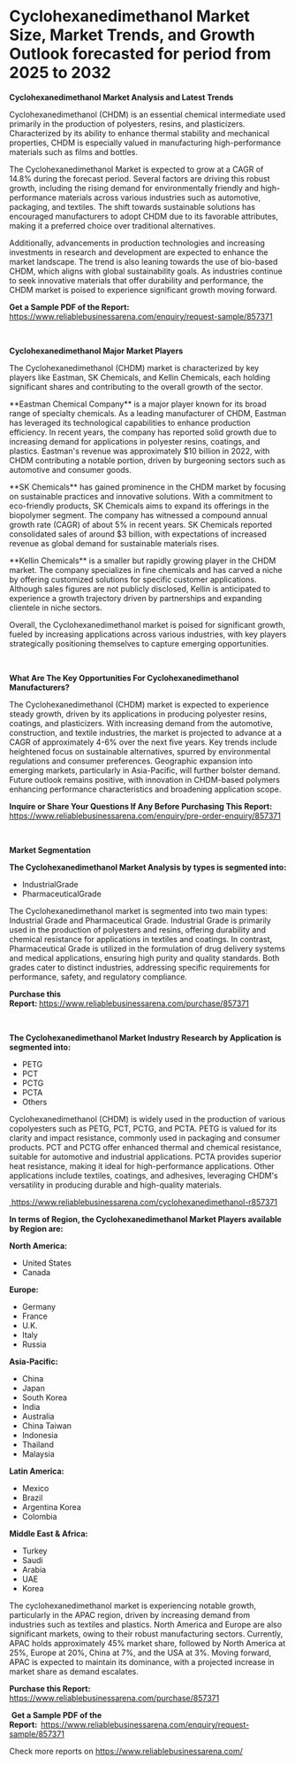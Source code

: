 <p><h1>Cyclohexanedimethanol Market Size, Market Trends, and Growth Outlook forecasted for period from 2025 to 2032</h1></p><p><strong>Cyclohexanedimethanol Market Analysis and Latest Trends</strong></p>
<p><p>Cyclohexanedimethanol (CHDM) is an essential chemical intermediate used primarily in the production of polyesters, resins, and plasticizers. Characterized by its ability to enhance thermal stability and mechanical properties, CHDM is especially valued in manufacturing high-performance materials such as films and bottles.</p><p>The Cyclohexanedimethanol Market is expected to grow at a CAGR of 14.8% during the forecast period. Several factors are driving this robust growth, including the rising demand for environmentally friendly and high-performance materials across various industries such as automotive, packaging, and textiles. The shift towards sustainable solutions has encouraged manufacturers to adopt CHDM due to its favorable attributes, making it a preferred choice over traditional alternatives.</p><p>Additionally, advancements in production technologies and increasing investments in research and development are expected to enhance the market landscape. The trend is also leaning towards the use of bio-based CHDM, which aligns with global sustainability goals. As industries continue to seek innovative materials that offer durability and performance, the CHDM market is poised to experience significant growth moving forward.</p></p>
<p><strong>Get a Sample PDF of the Report:&nbsp;</strong> <a href="https://www.reliablebusinessarena.com/enquiry/request-sample/857371?utm_campaign=3569&utm_medium=2&utm_source=Github&utm_content=ia&utm_term=31032025&utm_id=cyclohexanedimethanol">https://www.reliablebusinessarena.com/enquiry/request-sample/857371</a></p>
<p>&nbsp;</p>
<p><strong>Cyclohexanedimethanol Major Market Players</strong></p>
<p><p>The Cyclohexanedimethanol (CHDM) market is characterized by key players like Eastman, SK Chemicals, and Kellin Chemicals, each holding significant shares and contributing to the overall growth of the sector.</p><p>**Eastman Chemical Company** is a major player known for its broad range of specialty chemicals. As a leading manufacturer of CHDM, Eastman has leveraged its technological capabilities to enhance production efficiency. In recent years, the company has reported solid growth due to increasing demand for applications in polyester resins, coatings, and plastics. Eastman's revenue was approximately $10 billion in 2022, with CHDM contributing a notable portion, driven by burgeoning sectors such as automotive and consumer goods.</p><p>**SK Chemicals** has gained prominence in the CHDM market by focusing on sustainable practices and innovative solutions. With a commitment to eco-friendly products, SK Chemicals aims to expand its offerings in the biopolymer segment. The company has witnessed a compound annual growth rate (CAGR) of about 5% in recent years. SK Chemicals reported consolidated sales of around $3 billion, with expectations of increased revenue as global demand for sustainable materials rises.</p><p>**Kellin Chemicals** is a smaller but rapidly growing player in the CHDM market. The company specializes in fine chemicals and has carved a niche by offering customized solutions for specific customer applications. Although sales figures are not publicly disclosed, Kellin is anticipated to experience a growth trajectory driven by partnerships and expanding clientele in niche sectors.</p><p>Overall, the Cyclohexanedimethanol market is poised for significant growth, fueled by increasing applications across various industries, with key players strategically positioning themselves to capture emerging opportunities.</p></p>
<p>&nbsp;</p>
<p><strong>What Are The Key Opportunities For Cyclohexanedimethanol Manufacturers?</strong></p>
<p><p>The Cyclohexanedimethanol (CHDM) market is expected to experience steady growth, driven by its applications in producing polyester resins, coatings, and plasticizers. With increasing demand from the automotive, construction, and textile industries, the market is projected to advance at a CAGR of approximately 4-6% over the next five years. Key trends include heightened focus on sustainable alternatives, spurred by environmental regulations and consumer preferences. Geographic expansion into emerging markets, particularly in Asia-Pacific, will further bolster demand. Future outlook remains positive, with innovation in CHDM-based polymers enhancing performance characteristics and broadening application scope.</p></p>
<p><strong>Inquire or Share Your Questions If Any Before Purchasing This Report:</strong> <a href="https://www.reliablebusinessarena.com/enquiry/pre-order-enquiry/857371?utm_campaign=3569&utm_medium=2&utm_source=Github&utm_content=ia&utm_term=31032025&utm_id=cyclohexanedimethanol">https://www.reliablebusinessarena.com/enquiry/pre-order-enquiry/857371</a></p>
<p>&nbsp;</p>
<p><strong>Market Segmentation</strong></p>
<p><strong>The Cyclohexanedimethanol Market Analysis by types is segmented into:</strong></p>
<p><ul><li>IndustrialGrade</li><li>PharmaceuticalGrade</li></ul></p>
<p><p>The Cyclohexanedimethanol market is segmented into two main types: Industrial Grade and Pharmaceutical Grade. Industrial Grade is primarily used in the production of polyesters and resins, offering durability and chemical resistance for applications in textiles and coatings. In contrast, Pharmaceutical Grade is utilized in the formulation of drug delivery systems and medical applications, ensuring high purity and quality standards. Both grades cater to distinct industries, addressing specific requirements for performance, safety, and regulatory compliance.</p></p>
<p><strong>Purchase this Report:&nbsp;</strong><a href="https://www.reliablebusinessarena.com/purchase/857371?utm_campaign=3569&utm_medium=2&utm_source=Github&utm_content=ia&utm_term=31032025&utm_id=cyclohexanedimethanol">https://www.reliablebusinessarena.com/purchase/857371</a></p>
<p>&nbsp;</p>
<p><strong>The Cyclohexanedimethanol Market Industry Research by Application is segmented into:</strong></p>
<p><ul><li>PETG</li><li>PCT</li><li>PCTG</li><li>PCTA</li><li>Others</li></ul></p>
<p><p>Cyclohexanedimethanol (CHDM) is widely used in the production of various copolyesters such as PETG, PCT, PCTG, and PCTA. PETG is valued for its clarity and impact resistance, commonly used in packaging and consumer products. PCT and PCTG offer enhanced thermal and chemical resistance, suitable for automotive and industrial applications. PCTA provides superior heat resistance, making it ideal for high-performance applications. Other applications include textiles, coatings, and adhesives, leveraging CHDM's versatility in producing durable and high-quality materials.</p></p>
<p><a href="https://www.reliablebusinessarena.com/cyclohexanedimethanol-r857371?utm_campaign=3569&utm_medium=2&utm_source=Github&utm_content=ia&utm_term=31032025&utm_id=cyclohexanedimethanol">&nbsp;https://www.reliablebusinessarena.com/cyclohexanedimethanol-r857371</a></p>
<p><strong>In terms of Region, the Cyclohexanedimethanol Market Players available by Region are:</strong></p>
<p>
    <p> <strong> North America: </strong>
        <ul>
            <li>United States</li>
            <li>Canada</li>
        </ul>
        </p> 
    <p> <strong> Europe: </strong>
        <ul>
            <li>Germany</li>
            <li>France</li>
            <li>U.K.</li>
            <li>Italy</li>
            <li>Russia</li>
        </ul>
        </p> 
    <p> <strong> Asia-Pacific: </strong>
        <ul>
            <li>China</li>
            <li>Japan</li>
            <li>South Korea</li>
            <li>India</li>
            <li>Australia</li>
            <li>China Taiwan</li>
            <li>Indonesia</li>
            <li>Thailand</li>
            <li>Malaysia</li>
        </ul>
        </p> 
    <p> <strong> Latin America: </strong>
        <ul>
            <li>Mexico</li>
            <li>Brazil</li>
            <li>Argentina Korea</li>
            <li>Colombia</li>
        </ul>
        </p> 
    <p> <strong> Middle East & Africa: </strong>
        <ul>
            <li>Turkey</li>
            <li>Saudi</li>
            <li>Arabia</li>
            <li>UAE</li>
            <li>Korea</li>
        </ul>
    </p>
    </p>
<p><p>The cyclohexanedimethanol market is experiencing notable growth, particularly in the APAC region, driven by increasing demand from industries such as textiles and plastics. North America and Europe are also significant markets, owing to their robust manufacturing sectors. Currently, APAC holds approximately 45% market share, followed by North America at 25%, Europe at 20%, China at 7%, and the USA at 3%. Moving forward, APAC is expected to maintain its dominance, with a projected increase in market share as demand escalates.</p></p>
<p><strong>Purchase this Report: </strong><a href="https://www.reliablebusinessarena.com/purchase/857371?utm_campaign=3569&utm_medium=2&utm_source=Github&utm_content=ia&utm_term=31032025&utm_id=cyclohexanedimethanol">https://www.reliablebusinessarena.com/purchase/857371</a></p>
<p>&nbsp;<strong>Get a Sample PDF of the Report:&nbsp;&nbsp;</strong><a href="https://www.reliablebusinessarena.com/enquiry/request-sample/857371?utm_campaign=3569&utm_medium=2&utm_source=Github&utm_content=ia&utm_term=31032025&utm_id=cyclohexanedimethanol">https://www.reliablebusinessarena.com/enquiry/request-sample/857371</a></p>
<p><strong></strong></p>
<p>Check more reports on <a href="https://www.reliablebusinessarena.com/?utm_campaign=3569&utm_medium=2&utm_source=Github&utm_content=ia&utm_term=31032025&utm_id=cyclohexanedimethanol">https://www.reliablebusinessarena.com/</a></p>